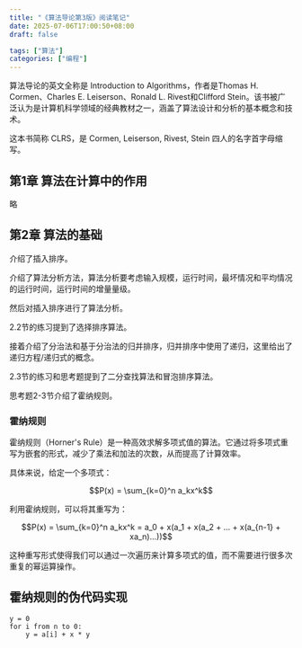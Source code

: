 ```yaml
---
title: "《算法导论第3版》阅读笔记"
date: 2025-07-06T17:00:50+08:00
draft: false

tags: ["算法"]
categories: ["编程"]
---
```


算法导论的英文全称是 Introduction to Algorithms，作者是Thomas H. Cormen、Charles E. Leiserson、Ronald L. Rivest和Clifford Stein。该书被广泛认为是计算机科学领域的经典教材之一，涵盖了算法设计和分析的基本概念和技术。

这本书简称 CLRS，是 Cormen, Leiserson, Rivest, Stein 四人的名字首字母缩写。

## 第1章 算法在计算中的作用

略

## 第2章 算法的基础

介绍了插入排序。

介绍了算法分析方法，算法分析要考虑输入规模，运行时间，最坏情况和平均情况的运行时间，运行时间的增量量级。

然后对插入排序进行了算法分析。

2.2节的练习提到了选择排序算法。

接着介绍了分治法和基于分治法的归并排序，归并排序中使用了递归，这里给出了递归方程/递归式的概念。

2.3节的练习和思考题提到了二分查找算法和冒泡排序算法。

思考题2-3节介绍了霍纳规则。

### 霍纳规则

霍纳规则（Horner's Rule）是一种高效求解多项式值的算法。它通过将多项式重写为嵌套的形式，减少了乘法和加法的次数，从而提高了计算效率。

具体来说，给定一个多项式：

$$P(x) = \sum_{k=0}^n a_kx^k$$

利用霍纳规则，可以将其重写为：

$$P(x) = \sum_{k=0}^n a_kx^k =  a_0 + x(a_1 + x(a_2 + ... + x(a_{n-1} + xa_n)...))$$

这种重写形式使得我们可以通过一次遍历来计算多项式的值，而不需要进行很多次重复的幂运算操作。

## 霍纳规则的伪代码实现

```
y = 0
for i from n to 0:
    y = a[i] + x * y
```